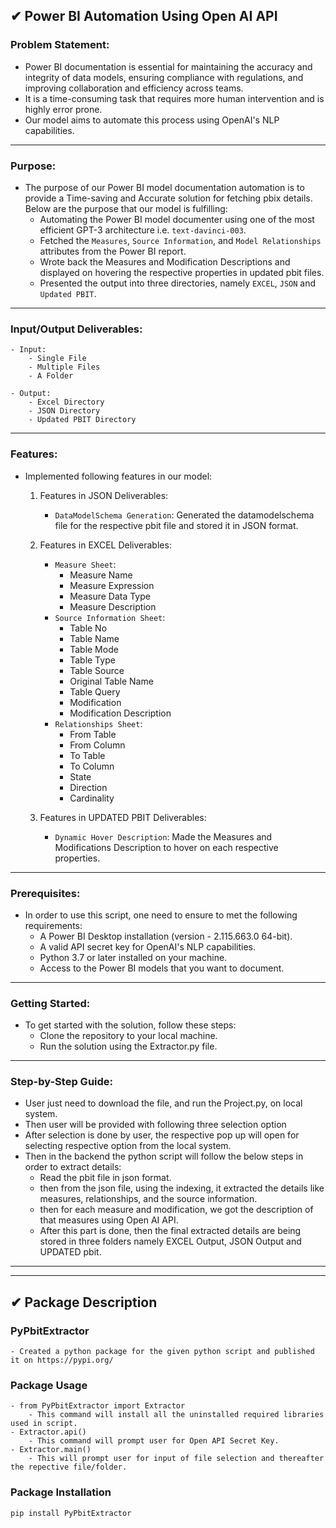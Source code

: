 ## ✔ Power BI Automation Using Open AI API
### Problem Statement:
- Power BI documentation is essential for maintaining the accuracy and integrity of data models, ensuring compliance with regulations, and improving collaboration and efficiency across teams. 
- It is a time-consuming task that requires more human intervention and is highly error prone. 
- Our model aims to automate this process using OpenAI's NLP capabilities. 
		
****

### Purpose:
- The purpose of our Power BI model documentation automation is to provide a Time-saving and Accurate solution for fetching pbix details. Below are the purpose that our model is fulfilling:
    - Automating the Power BI model documenter using one of the most efficient GPT-3 architecture i.e. `text-davinci-003`.
    - Fetched the `Measures`, `Source Information`, and `Model Relationships` attributes from the Power BI report.
    - Wrote back the Measures and Modification Descriptions and displayed on hovering the respective properties in updated pbit files.
    - Presented the output into three directories, namely `EXCEL`, `JSON` and `Updated PBIT`.

****

### Input/Output Deliverables:
```
- Input: 
    - Single File
    - Multiple Files
    - A Folder

- Output:
    - Excel Directory
    - JSON Directory
    - Updated PBIT Directory
```

****

### Features:
- Implemented following features in our model:
    1.	Features in JSON Deliverables:
        - `DataModelSchema Generation`: Generated the datamodelschema file for the respective pbit file and stored it in JSON format.

    2.	Features in EXCEL Deliverables:
        - `Measure Sheet`:
            - Measure Name
            - Measure Expression
            - Measure Data Type
            - Measure Description
        - `Source Information Sheet`:
            - Table No
            - Table Name
            - Table Mode
            - Table Type
            - Table Source
            - Original Table Name
            - Table Query
            - Modification
            - Modification Description
        - `Relationships Sheet`:
            - From Table
            - From Column
            - To Table
            - To Column
            - State
            - Direction
            - Cardinality

    3.	Features in UPDATED PBIT Deliverables:
        - `Dynamic Hover Description`: Made the Measures and Modifications Description to hover on each respective properties.

****

### Prerequisites:
- In order to use this script, one need to ensure to met the following requirements:
    - A Power BI Desktop installation (version - 2.115.663.0 64-bit).
    - A valid API secret key for OpenAI's NLP capabilities.
    - Python 3.7 or later installed on your machine.
    - Access to the Power BI models that you want to document.

****

### Getting Started:
- To get started with the solution, follow these steps:
    - Clone the repository to your local machine.
    - Run the solution using the Extractor.py file.

****

### Step-by-Step Guide:
- User just need to download the file, and run the Project.py, on local system.
- Then user will be provided with following three selection option
- After selection is done by user, the respective pop up will open for selecting respective option from the local system.
- Then in the backend the python script will follow the below steps in order to extract details:
    - Read the pbit file in json format.
    - then from the json file, using the indexing, it extracted the details like measures, relationships, and the source information.
    - then for each measure and modification, we got the description of that measures using Open AI API.
    - After this part is done, then the final extracted details are being stored in three folders namely EXCEL Output, JSON Output and UPDATED pbit.

****
****

## ✔ Package Description
### PyPbitExtractor
    - Created a python package for the given python script and published it on https://pypi.org/

### Package Usage
```
- from PyPbitExtractor import Extractor
    - This command will install all the uninstalled required libraries used in script.
- Extractor.api()
    - This command will prompt user for Open API Secret Key.
- Extractor.main()
    - This will prompt user for input of file selection and thereafter the repective file/folder.
```

### Package Installation
```bash
pip install PyPbitExtractor
```
